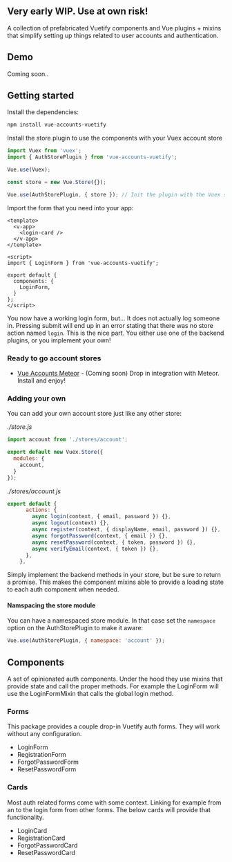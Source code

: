 ## Very early WIP. Use at own risk!

A collection of prefabricated Vuetify components and Vue plugins + mixins that simplify 
setting up things related to user accounts and authentication. 

## Demo
Coming soon..

## Getting started

Install the dependencies:

```sh
npm install vue-accounts-vuetify
```

Install the store plugin to use the components with your Vuex account store
```javascript
import Vuex from 'vuex';
import { AuthStorePlugin } from 'vue-accounts-vuetify';

Vue.use(Vuex);

const store = new Vue.Store({});

Vue.use(AuthStorePlugin, { store }); // Init the plugin with the Vuex store
```

Import the form that you need into your app:

```vue
<template>
  <v-app>
    <login-card />
  </v-app>
</template>

<script>
import { LoginForm } from 'vue-accounts-vuetify';

export default {
  components: {
    LoginForm,
  }
};
</script>
```

You now have a working login form, but... It does not actually log someone in. Pressing 
submit will end up in an error stating that there was no store action named `login`. 
This is the nice part. You either use one of the backend plugins, or you implement your own!

### Ready to go account stores

 - [Vue Accounts Meteor]() - (Coming soon) Drop in integration with Meteor. Install and enjoy!

### Adding your own 
You can add your own account store just like any other store:

*./store.js*

```javascript
import account from './stores/account';

export default new Vuex.Store({
  modules: {
    account,
  }
});
```

*./stores/account.js*
```javascript
export default {
      actions: {
        async login(context, { email, password }) {},
        async logout(context) {},
        async register(context, { displayName, email, password }) {},
        async forgotPassword(context, { email }) {},
        async resetPassword(context, { token, password }) {},
        async verifyEmail(context, { token }) {},
      },
    },
```

Simply implement the backend methods in your store, but be sure to return a promise. 
This makes the component mixins able to provide a loading state to each auth component when needed.

#### Namspacing the store module

You can have a namespaced store module. In that case set the 
`namespace` option on the AuthStorePlugin to make it aware:

```javascript
Vue.use(AuthStorePlugin, { namespace: 'account' });
```



## Components
A set of opinionated auth components. Under the hood they use mixins that provide state and call 
the proper methods. For example the LoginForm will use the LoginFormMixin that calls the global login method.

### Forms
This package provides a couple drop-in Vuetify auth forms. They will work without any configuration. 

 - LoginForm
 - RegistrationForm
 - ForgotPasswordForm
 - ResetPasswordForm
 
### Cards
Most auth related forms come with some context. Linking for example from an to the login form 
from other forms. The below cards will provide that functionality.

 - LoginCard
 - RegistrationCard
 - ForgotPasswordCard
 - ResetPasswordCard




